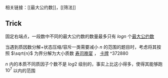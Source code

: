 相关链接：[[最大公约数]]，[[筛法]]





## Trick
固定右端点，一段数中不同的最大公约数的数量最多只有 $logn$ 个[最大公约数](https://www.luogu.com.cn/problem/P5502)

 当遇到质因数分解+状态压缩/容斥一类需要减小 $n$ 的范围的题目时，考虑将其按照 $\sqrt{n}$ 为界分解为大小质数 [寿司晚宴](https://www.luogu.com.cn/problem/P2150) ， [卡牌](https://www.luogu.com.cn/problem/P8292)
  ^372880

$n$ 内的本质不同质因子个数不是 $log2$ 级别的，事实上比这小得多，使得其能够跑 $10^7$ 以内的范围
